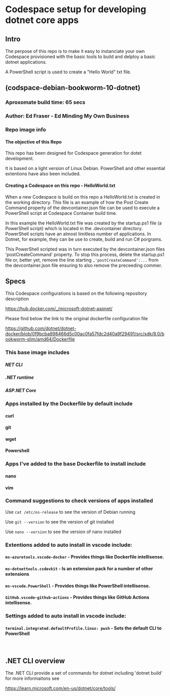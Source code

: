 # Codespace setup for developing dotnet core apps
## Intro

The perpose of this repo is to make it easy to instanciate your own Codespace provisioned with the basic tools to build and delploy a basic dotnet applications.

A PowerShell script is used to create a "Hello World" txt file.

## (codspace-debian-bookworm-10-dotnet)

### Aproxomate build time: 65 secs

### Author: Ed Fraser - Ed Minding My Own Business

### Repo image info

#### The objective of this Repo

This repo has been designed for Codespace generation for dotet development. 

It is based on a light version of Linux Debian. PowerShell and other essential extentions have also been included.

#### Creating a Codespace on this repo - HelloWorld.txt

When a new Codespace is build on this repo a HelloWorld.txt is created in the working directory. This file is an example of how the Post Create Command 
property of the devcontainer.json file can be used to execute a PowerShell script at Codespace Container build time.

In this example the HelloWorld.txt file was created by the startup.ps1 file (a PowerShell script) which is located in the .devcontainer directory.
PowerShell scripts have an almost limitless number of applications. In Dotnet, for example, they can be use to create, build and run C# porgrams. 

This PowerShell scripted was in turn executed by the devcontainer.json files 'postCreateCommand' property. To stop this process, delete the startup.ps1 
file or, better yet, remove the line starting `,'postCreateCommand':...` from the devcontainer.json file ensuring to also remove the preceeding commer.

## Specs

This Codespace configurations is based on the following repository description

<https://hub.docker.com/_/microsoft-dotnet-aspnet/>

Please find below the link to the original dockerfile configuration file

<https://github.com/dotnet/dotnet-docker/blob/0f9bcba898466d5c00ac0fa57fdc2d40a9f29491/src/sdk/8.0/bookworm-slim/amd64/Dockerfile>

### This base image includes

##### NET CLI

##### .NET runtime

##### ASP.NET Core 

### Apps installed by the Dockerfile by default include

#### curl

#### git

#### wget

#### Powershell

### Apps I've added to the base Dockerfile to install include

#### nano 

#### vim 

### Command suggestions to check versions of apps installed

Use ` cat /etc/os-release ` to see the version of Debian running 

Use ` git --version ` to see the version of git installed 

Use ` nano --version ` to see the version of nano installed 

### Extentions added to auto install in vscode include: 

#### `ms-azuretools.vscode-docker` - Provides things like Dockerfile intellisense.

#### `ms-dotnettools.csdevkit` - Is an extension pack for a number of other extensions

#### `ms-vscode.PowerShell` - Provides things like PowerShell intellisense.

#### `GitHub.vscode-github-actions` - Provides things like GitHub Actions intellisense.

### Settings added to auto install in vscode include: 

#### `terminal.integrated.defaultProfile.linux: pwsh` - Sets the default CLI to PowerShell
<br>

## .NET CLI overview

The .NET CLI provide a set of commands for dotnet including 'dotnet build' for more informaitons see

https://learn.microsoft.com/en-us/dotnet/core/tools/

